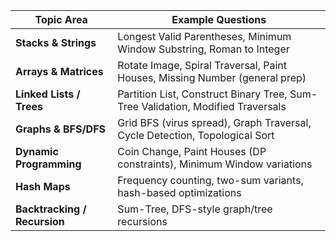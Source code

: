 
| Topic Area                   | Example Questions                                                               |
| ---------------------------- | ------------------------------------------------------------------------------- |
| **Stacks & Strings**         | Longest Valid Parentheses, Minimum Window Substring, Roman to Integer           |
| **Arrays & Matrices**        | Rotate Image, Spiral Traversal, Paint Houses, Missing Number (general prep)     |
| **Linked Lists / Trees**     | Partition List, Construct Binary Tree, Sum-Tree Validation, Modified Traversals |
| **Graphs & BFS/DFS**         | Grid BFS (virus spread), Graph Traversal, Cycle Detection, Topological Sort     |
| **Dynamic Programming**      | Coin Change, Paint Houses (DP constraints), Minimum Window variations           |
| **Hash Maps**                | Frequency counting, two-sum variants, hash-based optimizations                  |
| **Backtracking / Recursion** | Sum-Tree, DFS-style graph/tree recursions                                       |
